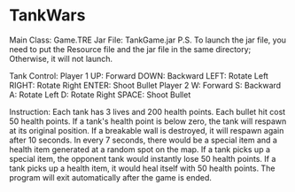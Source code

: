 # TankWars

Main Class: Game.TRE
Jar File: TankGame.jar
P.S. To launch the jar file, you need to put the Resource file and the jar file in the same directory; Otherwise, it will not launch.

Tank Control:
Player 1
    UP: Forward
    DOWN: Backward
    LEFT: Rotate Left
    RIGHT: Rotate Right
    ENTER: Shoot Bullet
Player 2
    W: Forward
    S: Backward
    A: Rotate Left
    D: Rotate Right
    SPACE: Shoot Bullet

Instruction:
Each tank has 3 lives and 200 health points.
Each bullet hit cost 50 health points.
If a tank's health point is below zero, the tank will respawn at its original position.
If a breakable wall is destroyed, it will respawn again after 10 seconds.
In every 7 seconds, there would be a special item and a health item generated at a random spot on the map.
If a tank picks up a special item, the opponent tank would instantly lose 50 health points.
If a tank picks up a health item, it would heal itself with 50 health points.
The program will exit automatically after the game is ended.
